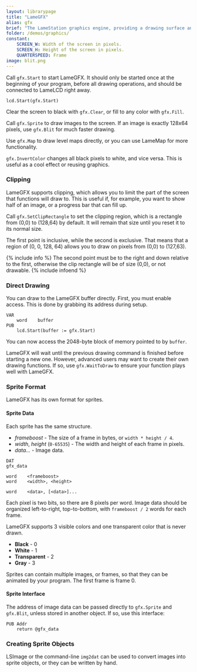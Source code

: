 ```yaml
---
layout: librarypage 
title: "LameGFX"
alias: gfx
brief: "The LameStation graphics engine, providing a drawing surface and basic drawing functions."
folder: /demos/graphics/
constant:
    SCREEN_W: Width of the screen in pixels.
    SCREEN_H: Height of the screen in pixels.
    QUARTERSPEED: Frame 
image: blit.png
---
```


Call `gfx.Start` to start LameGFX. It should only be started once at the beginning of your program, before all drawing operations, and should be connected to LameLCD right away.

```
lcd.Start(gfx.Start)
```

Clear the screen to black with `gfx.Clear`, or fill to any color with `gfx.Fill`.

Call `gfx.Sprite` to draw images to the screen. If an image is exactly 128x64 pixels, use `gfx.Blit` for much faster drawing.

Use `gfx.Map` to draw level maps directly, or you can use LameMap for more functionality.

`gfx.InvertColor` changes all black pixels to white, and vice versa. This is useful as a cool effect or reusing graphics.

### Clipping

LameGFX supports clipping, which allows you to limit the part of the screen that functions will draw to. This is useful if, for example, you want to show half of an image, or a progress bar that can fill up.

Call `gfx.SetClipRectangle` to set the clipping region, which is a rectangle from (0,0) to (128,64) by default. It will remain that size until you reset it to its normal size.

The first point is inclusive, while the second is exclusive. That means that a region of (0, 0, 128, 64) allows you to draw on pixels from (0,0) to (127,63).

{% include info %}
The second point must be to the right and down relative to the first, otherwise the clip rectangle will be of size (0,0), or not drawable.
{% include infoend %}

### Direct Drawing

You can draw to the LameGFX buffer directly. First, you must enable access. This is done by grabbing its address during setup.

```
VAR
    word    buffer
PUB
    lcd.Start(buffer := gfx.Start)
```

You can now access the 2048-byte block of memory pointed to by `buffer`.

LameGFX will wait until the previous drawing command is finished before starting a new one. However, advanced users may want to create their own drawing functions. If so, use `gfx.WaitToDraw` to ensure your function plays well with LameGFX.

### Sprite Format

LameGFX has its own format for sprites.

#### Sprite Data

Each sprite has the same structure.

- *frameboost* - The size of a frame in bytes, or `width * height / 4`.
- *width*, *height* (`0-65535`) - The width and height of each frame in pixels.
- *data...* - Image data.

```
DAT
gfx_data

word    <frameboost>
word    <width>, <height>

word    <data>, [<data>]...
```

Each pixel is two bits, so there are 8 pixels per word. Image data should be organized left-to-right, top-to-bottom, with `frameboost / 2` words for each frame.

LameGFX supports 3 visible colors and one transparent color that is never drawn.

- **Black** - 0
- **White** - 1
- **Transparent** - 2
- **Gray** - 3

Sprites can contain multiple images, or frames, so that they can be animated by your program. The first frame is frame 0.

#### Sprite Interface

The address of image data can be passed directly to `gfx.Sprite` and `gfx.Blit`, unless stored in another object. If so, use this interface:

```
PUB Addr
    return @gfx_data
```

### Creating Sprite Objects

LSImage or the command-line `img2dat` can be used to convert images into sprite objects, or they can be written by hand.
